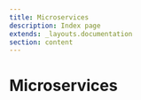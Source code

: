 ```yaml
---
title: Microservices
description: Index page
extends: _layouts.documentation
section: content
---
```


# Microservices
